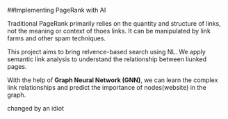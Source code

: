 ##Implementing PageRank with AI 

Traditional PageRank primarily relies on the quantity and structure of links, not the meaning or context of thoes links.
It can be manipulated by link farms and other spam techniques. 

This project aims to bring relvence-based search using NL. We apply semantic link analysis to understand the relationship between liunked pages.

With the help of **Graph Neural Network (GNN)**, we can learn the complex link relationships and predict the importance of nodes(website) in the graph.

changed by an idiot



